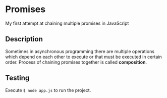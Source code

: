 # Promises
My first attempt at chaining multiple promises in JavaScript  
## Description  
Sometimes in asynchronous programming there are multiple operations which depend on each other to execute or that must be executed in certain order. Process of chaining promises together is called **composition**.  
## Testing  
Execute ```$ node app.js``` to run the project.
